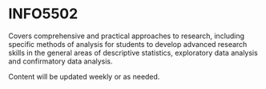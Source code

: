 # INFO5502

Covers comprehensive and practical approaches to research, including specific methods of analysis for students to develop advanced research skills in the general areas of descriptive statistics, exploratory data analysis and confirmatory data analysis.

Content will be updated weekly or as needed.
